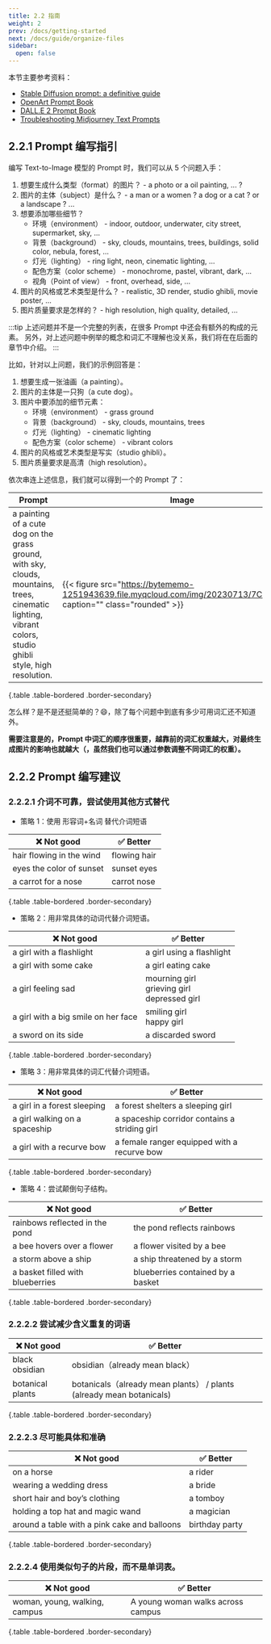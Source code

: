 ```yaml
---
title: 2.2 指南
weight: 2
prev: /docs/getting-started
next: /docs/guide/organize-files
sidebar:
  open: false
---
```




本节主要参考资料：
- [Stable Diffusion prompt: a definitive guide](https://stable-diffusion-art.com/prompt-guide/)
- [OpenArt Prompt Book](https://openart.ai/promptbook) 
- [DALL.E 2 Prompt Book](https://dallery.gallery/the-dalle-2-prompt-book/)
- [Troubleshooting Midjourney Text Prompts](https://docs.google.com/document/d/e/2PACX-1vRHOxyEb-ERGi-BdZM8Z_piEP54m4HwO0z8scjmEurEp2UZVA6rFxvyKd15elYVHUWfP1oSA4CQFwxr/pub?utm_source=docs.google.com&utm_medium=tutorial&utm_campaign=midjourney)

## 2.2.1 Prompt 编写指引
编写 Text-to-Image 模型的 Prompt 时，我们可以从 5 个问题入手：

1. 想要生成什么类型（format）的图片？ - a photo or a oil painting, ... ?
2. 图片的主体（subject）是什么？ - a man or a women ? a dog or a cat ? or a landscape ? ...
3. 想要添加哪些细节？
    - 环境（environment） - indoor, outdoor, underwater, city street, supermarket, sky, ...
    - 背景（background） - sky, clouds, mountains, trees, buildings, solid color, nebula, forest, ...
    - 灯光（lighting） - ring light, neon, cinematic lighting, ...
    - 配色方案（color scheme） - monochrome, pastel, vibrant,  dark, ...
    - 视角（Point of view） - front, overhead, side, ...
4. 图片的风格或艺术类型是什么？ - realistic, 3D render, studio ghibli, movie poster, ...
5. 图片质量要求是怎样的？ - high resolution, high quality, detailed, ...

:::tip
上述问题并不是一个完整的列表，在很多 Prompt 中还会有额外的构成的元素。
另外，对上述问题中例举的概念和词汇不理解也没关系，我们将在在后面的章节中介绍。
:::

比如，针对以上问题，我们的示例回答是：
1. 想要生成一张油画（a painting）。   
2. 图片的主体是一只狗（a cute dog）。
3. 图片中要添加的细节元素：
    - 环境（environment） - grass ground
    - 背景（background） - sky, clouds, mountains, trees
    - 灯光（lighting） - cinematic lighting
    - 配色方案（color scheme） - vibrant colors
4. 图片的风格或艺术类型是写实（studio ghibli）。
5. 图片质量要求是高清（high resolution）。

依次串连上述信息，我们就可以得到一个的 Prompt 了：

| Prompt | Image |
| --- | --- |
| a painting of a cute dog on the grass ground, with sky, clouds, mountains, trees, cinematic lighting, vibrant colors, studio ghibli style, high resolution. | {{< figure src="https://bytememo-1251943639.file.myqcloud.com/img/20230713/7CCALH.jpg" caption="" class="rounded" >}} |
{.table .table-bordered .border-secondary}

怎么样？是不是还挺简单的？😄，除了每个问题中到底有多少可用词汇还不知道外。

**需要注意是的，Prompt 中词汇的顺序很重要，越靠前的词汇权重越大，对最终生成图片的影响也就越大（，虽然我们也可以通过参数调整不同词汇的权重）。**


## 2.2.2 Prompt 编写建议

### 2.2.2.1 介词不可靠，尝试使用其他方式替代

- 策略 1：使用 形容词+名词 替代介词短语

| ❌ Not good | ✅ Better |
| --- | --- |
| hair flowing in the wind | flowing hair |
| eyes the color of sunset | sunset eyes |
| a carrot for a nose | carrot nose |
{.table .table-bordered .border-secondary}

- 策略 2：用非常具体的动词代替介词短语。

| ❌ Not good | ✅ Better |
| --- | --- |
| a girl with a flashlight | a girl using a flashlight |
| a girl with some cake | a girl eating cake |
| a girl feeling sad | mourning girl <br /> grieving girl <br /> depressed girl |
| a girl with a big smile on her face | smiling girl <br /> happy girl |
| a sword on its side | a discarded sword |
{.table .table-bordered .border-secondary}

- 策略 3：用非常具体的词汇代替介词短语。

| ❌ Not good | ✅ Better |
| --- | --- |
| a girl in a forest sleeping | a forest shelters a sleeping girl |
| a girl walking on a spaceship | a spaceship corridor contains a striding girl |
| a girl with a recurve bow | a female ranger equipped with a recurve bow |
{.table .table-bordered .border-secondary}

- 策略 4：尝试颠倒句子结构。

| ❌ Not good | ✅ Better |
| --- | --- |
| rainbows reflected in the pond | the pond reflects rainbows |
| a bee hovers over a flower | a flower visited by a bee |
| a storm above a ship | a ship threatened by a storm |
| a basket filled with blueberries | blueberries contained by a basket |
{.table .table-bordered .border-secondary}

### 2.2.2.2 尝试减少含义重复的词语

| ❌ Not good | ✅ Better |
| --- | --- |
| black obsidian | obsidian（already mean black） |
| botanical plants | botanicals（already mean plants） / plants (already mean botanicals)|
{.table .table-bordered .border-secondary}

### 2.2.2.3 尽可能具体和准确

| ❌ Not good | ✅ Better |
| --- | --- |
| on a horse | a rider |
| wearing a wedding dress | a bride |
| short hair and boy’s clothing | a tomboy |
| holding a top hat and magic wand | a magician |
| around a table with a pink cake and balloons | birthday party |
{.table .table-bordered .border-secondary}

### 2.2.2.4 使用类似句子的片段，而不是单词表。

| ❌ Not good | ✅ Better |
| --- | --- |
| woman, young, walking, campus | A young woman walks across campus |
{.table .table-bordered .border-secondary}
